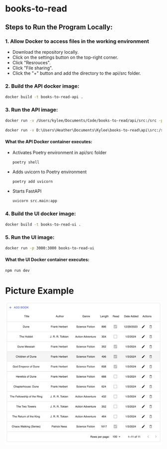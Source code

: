 # books-to-read

## Steps to Run the Program Locally:

### 1. Allow Docker to access files in the working environment

- Download the repository locally.
- Click on the settings button on the top-right corner.
- Click "Resrouces".
- Click "File sharing".
- Click the "+" button and add the directory to the api/src folder.

### 2. Build the API docker image:

```bash
docker build -t books-to-read-api .
```

### 3. Run the API image:

```bash
docker run -v /Users/kylee/Documents/Code/books-to-read/api/src:/src -p 8000:8000 books-to-read-api
```

```bash
docker run -v D:\Users\Heather\Documents\Kylee\books-to-read\api\src:/src -p 8000:8000 books-to-read-api
```

#### What the API Docker container executes:

- Activates Poetry environment in api/src folder

  ```bash
  poetry shell
  ```

- Adds uvicorn to Poetry environment

  ```bash
  poetry add uvicorn
  ```

- Starts FastAPI

  ```bash
  uvicorn src.main:app
  ```

### 4. Build the UI docker image:

```bash
docker build -t books-to-read-ui .
```

### 5. Run the UI image:

```bash
docker run -p 3000:3000 books-to-read-ui
```

#### What the UI Docker container executes:

```bash
npm run dev
```

# Picture Example

![Example Image](docs/TableExample.png)
